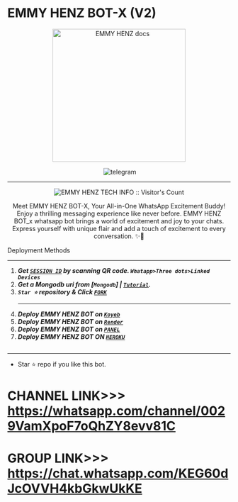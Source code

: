 # EMMY HENZ BOT-X (V2)
<p align="center">
  <a href="https://chat.whatsapp.com/KEG60dJcOVVH4kbGkwUkKE">
    <img alt="EMMY HENZ docs" height="300" src="./lib/assets/pk.jpg"  old_src= "">
  </a>
</p>

</p>
<p align="center">
<img scr="https://telegra.ph/file/037012eab264dec860418.jpg"
  
  <a aria-label="Join our chats" href="https://chat.whatsapp.com/KEG60dJcOVVH4kbGkwUkKE" target="_blank">
    <img alt="telegram" src="https://img.shields.io/badge/Join Group-25D366?style=for-the-badge&logo=telegram&logoColor=white" />
  </a>
 

---


 <p align="center"><img src="https://profile-counter.glitch.me/{EMMY HENZ-whatsapp-bot}/count.svg" alt="EMMY HENZ TECH INFO :: Visitor's Count" old_src="https://profile-counter.glitch.me/{Emmyhenztechinfo}/count.svg" /></p>


  <p align="center"> Meet EMMY HENZ BOT-X, Your All-in-One WhatsApp Excitement Buddy! Enjoy a thrilling messaging experience like never before. EMMY HENZ BOT_x whatsapp bot brings a world of excitement and joy to your chats. Express yourself with unique flair and add a touch of excitement to every conversation. ✨🤖 </p
  
  
 

 
## Deployment Methods
---
1. ***Get [`SESSION ID`](https://emmy-henz-session-id-generator.onrender.com)  by scanning QR code. `Whatapp>Three dots>Linked Devices`***
2.  ***Get a Mongodb uri from [`Mongodb`] | [`Tutorial`](https://youtube.com).***
3.  ***`Star ⭐` repository & Click [`FORK`](https://github.com/EMMY-HENZ-V2-BOT/EMMY-HENZ-TECH)***
    ***  
4.  ***Deploy EMMY HENZ BOT on [`Koyeb`](https://suhail-web.vercel.app/deploy?platform=koyeb)***
5. ***Deploy EMMY HENZ BOT on [`Render`](https://suhail-web.vercel.app/deploy?platform=render)***
6. ***Deploy EMMY HENZ BOT on [`PANEL`](https://bot-hosting.net/?aff=1271748168954151015)***
7. ***Deploy EMMY HENZ BOT ON [`HEROKU`](https://suhail-web.vercel.app//deploy?platform=heroku)***
##



---

- Star ⭐ repo if you like this bot.
# CHANNEL LINK>>> https://whatsapp.com/channel/0029VamXpoF7oQhZY8evv81C

# GROUP LINK>>> https://chat.whatsapp.com/KEG60dJcOVVH4kbGkwUkKE 

